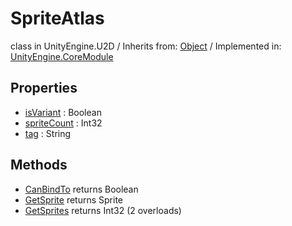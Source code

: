 # SpriteAtlas
class in UnityEngine.U2D
 / Inherits from: <a href="https://docs.unity3d.com/6000.0/Documentation/ScriptReference/Object.html" target="_blank">Object</a> / Implemented in: <a href="https://docs.unity3d.com/6000.0/Documentation/ScriptReference/UnityEngine.CoreModule.html" target="_blank">UnityEngine.CoreModule</a>
## Properties
- <a href="https://docs.unity3d.com/6000.0/Documentation/ScriptReference/SpriteAtlas-isVariant.html" target="_blank">isVariant</a> : Boolean
- <a href="https://docs.unity3d.com/6000.0/Documentation/ScriptReference/SpriteAtlas-spriteCount.html" target="_blank">spriteCount</a> : Int32
- <a href="https://docs.unity3d.com/6000.0/Documentation/ScriptReference/SpriteAtlas-tag.html" target="_blank">tag</a> : String
## Methods
- <a href="https://docs.unity3d.com/6000.0/Documentation/ScriptReference/SpriteAtlas.CanBindTo.html" target="_blank">CanBindTo</a> returns Boolean
- <a href="https://docs.unity3d.com/6000.0/Documentation/ScriptReference/SpriteAtlas.GetSprite.html" target="_blank">GetSprite</a> returns Sprite
- <a href="https://docs.unity3d.com/6000.0/Documentation/ScriptReference/SpriteAtlas.GetSprites.html" target="_blank">GetSprites</a> returns Int32 (2 overloads)
